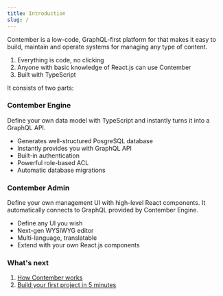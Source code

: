 ```yaml
---
title: Introduction
slug: /
---
```


Contember is a low-code, GraphQL-first platform for that makes it easy to build, maintain and operate systems for managing any type of content.

1. Everything is code, no clicking
2. Anyone with basic knowledge of React.js can use Contember
3. Built with TypeScript

It consists of two parts:

### Contember Engine

Define your own data model with TypeScript and instantly turns it into a GraphQL API.

- Generates well-structured PosgreSQL database
- Instantly provides you with GraphQL API
- Built-in authentication
- Powerful role-based ACL
- Automatic database migrations

### Contember Admin

Define your own management UI with high-level React components. It automatically connects to GraphQL provided by Contember Engine.

- Define any UI you wish
- Next-gen WYSIWYG editor
- Multi-language, translatable
- Extend with your own React.js components

### What's next

1. [How Contember works](/intro/how-it-works)
2. [Build your first project in 5 minutes](/intro/quickstart)
